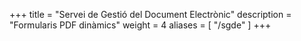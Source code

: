 +++
title = "Servei de Gestió del Document Electrònic"
description = "Formularis PDF dinàmics"
weight = 4
aliases = [
    "/sgde"
]
+++